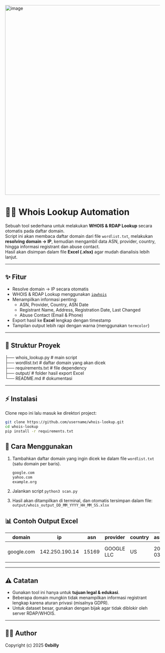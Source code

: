 <img width="996" height="618" alt="image" src="https://github.com/user-attachments/assets/0bcdc99c-a7cc-4491-8002-153f75418693" />

# 🕵️‍♂️ Whois Lookup Automation

Sebuah tool sederhana untuk melakukan **WHOIS & RDAP Lookup** secara otomatis pada daftar domain.  
Script ini akan membaca daftar domain dari file `wordlist.txt`, melakukan **resolving domain → IP**, kemudian mengambil data ASN, provider, country, hingga informasi registrant dan abuse contact.  
Hasil akan disimpan dalam file **Excel (.xlsx)** agar mudah dianalisis lebih lanjut.

---

## ✨ Fitur
- Resolve domain → IP secara otomatis
- WHOIS & RDAP Lookup menggunakan [`ipwhois`](https://pypi.org/project/ipwhois/)
- Menampilkan informasi penting:
  - ASN, Provider, Country, ASN Date
  - Registrant Name, Address, Registration Date, Last Changed
  - Abuse Contact (Email & Phone)
- Export hasil ke **Excel** lengkap dengan timestamp
- Tampilan output lebih rapi dengan warna (menggunakan `termcolor`)

---

## 📂 Struktur Proyek
├── whois_lookup.py # main script<br>
├── wordlist.txt # daftar domain yang akan dicek<br>
├── requirements.txt # file dependency<br>
├── output/ # folder hasil export Excel<br>
└── README.md # dokumentasi<br>

---

## ⚡ Instalasi
Clone repo ini lalu masuk ke direktori project:

```bash
git clone https://github.com/username/whois-lookup.git
cd whois-lookup
pip install -r requirements.txt
```

## 🚀 Cara Menggunakan

1. Tambahkan daftar domain yang ingin dicek ke dalam file `wordlist.txt` (satu domain per baris).
   ```txt
   google.com
   yahoo.com
   example.org

2. Jalankan script
```python3 scan.py```

3. Hasil akan ditampilkan di terminal, dan otomatis tersimpan dalam file:
```output/whois_output_DD_MM_YYYY_HH_MM_SS.xlsx```

## 📊 Contoh Output Excel
| domain      | ip             | asn   | provider     | country | asn_date   | registrant_name | registrant_address             | registrant_registered | registrant_last_changed | abuse_email      | abuse_phone  |
|-------------|----------------|-------|--------------|---------|------------|-----------------|-------------------------------|-----------------------|--------------------------|------------------|--------------|
| google.com  | 142.250.190.14 | 15169 | GOOGLE LLC   | US      | 2000-03-30 | Google LLC      | 1600 Amphitheatre Parkway ... | 1997-09-15T00:00:00Z  | 2021-02-10T08:00:00Z     | abuse@google.com | +1-650-253-0000 |

---

## ⚠️ Catatan
- Gunakan tool ini hanya untuk **tujuan legal & edukasi**.
- Beberapa domain mungkin tidak menampilkan informasi registrant lengkap karena aturan privasi (misalnya GDPR).
- Untuk dataset besar, gunakan dengan bijak agar tidak diblokir oleh server RDAP/WHOIS.

---

## 👨‍💻 Author
Copyright (c) 2025 **0xbilly**


